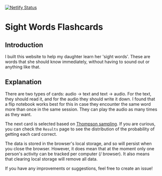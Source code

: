 [![Netlify Status](https://api.netlify.com/api/v1/badges/7ed1eeac-ab32-48f7-aaf6-44b87f57cecf/deploy-status)](https://app.netlify.com/sites/dalhousie-sight-words/deploys)
# Sight Words Flashcards

## Introduction

I built this website to help my daughter learn her 'sight words'. These are words that she should know immediately, without having to sound out or anything like that.

## Explanation

There are two types of cards: audio -> text and text -> audio. For the text, they should read it, and for the audio they should write it down. I found that a flip notebook works best for this in case they encounter the same word more than once in the same session. They can play the audio as many times as they want.

The next card is selected based on [Thompson sampling](https://en.wikipedia.org/wiki/Thompson_sampling). If you are curious, you can check the `Results` page to see the distribution of the probability of getting each card correct.

The data is stored in the browser's local storage, and so will persist when you close the browser. However, it does mean that at the moment only one person's activity can be tracked per computer (/ browser). It also means that clearing local storage will remove all data.

If you have any improvements or suggestions, feel free to create an issue!
